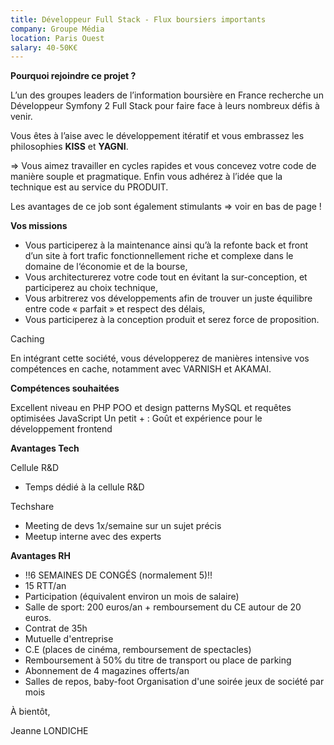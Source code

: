 ```yaml
---
title: Développeur Full Stack - Flux boursiers importants
company: Groupe Média
location: Paris Ouest
salary: 40-50K€
---
```


<strong>Pourquoi rejoindre ce projet ?</strong>

L’un des groupes leaders de l’information boursière en France recherche un Développeur Symfony 2 Full Stack pour faire face à leurs nombreux défis à venir.

Vous êtes à l’aise avec le développement itératif et vous embrassez les philosophies <strong>KISS</strong> et <strong>YAGNI</strong>.

=> Vous aimez travailler en cycles rapides et vous concevez votre code de manière souple et pragmatique.
Enfin vous adhérez à l’idée que la technique est au service du PRODUIT.

Les avantages de ce job sont également stimulants => voir en bas de page !

<strong>Vos missions</strong>

- Vous participerez à la maintenance ainsi qu’à la refonte back et front d’un site à fort trafic fonctionnellement riche et complexe dans le domaine de l‘économie et de la bourse,
- Vous architecturerez votre code tout en évitant la sur-conception, et participerez au choix technique,
- Vous arbitrerez vos développements afin de trouver un juste équilibre entre code « parfait » et respect des délais,
- Vous participerez à la conception produit et serez force de proposition.
 
Caching
 
En intégrant cette société, vous développerez de manières intensive vos compétences en cache, notamment avec VARNISH et AKAMAI.

<strong>Compétences souhaitées</strong>

Excellent niveau en PHP
POO et design patterns
MySQL et requêtes optimisées
JavaScript
Un petit + : Goût et expérience pour le développement frontend

<strong>Avantages Tech</strong>

Cellule R&D
 
- Temps dédié à la cellule R&D
 
Techshare
 
- Meeting de devs 1x/semaine sur un sujet précis 
- Meetup interne avec des experts

<strong>Avantages RH </strong>
 
- !!6 SEMAINES DE CONGÉS (normalement 5)!!
- 15 RTT/an
- Participation (équivalent environ un mois de salaire)
- Salle de sport: 200 euros/an + remboursement du CE autour de 20 euros.
- Contrat de 35h
- Mutuelle d'entreprise
- C.E (places de cinéma, remboursement de spectacles)
- Remboursement à 50% du titre de transport ou place de parking
- Abonnement de 4 magazines offerts/an
- Salles de repos, baby-foot
Organisation d'une soirée jeux de société par mois


À bientôt,

Jeanne LONDICHE